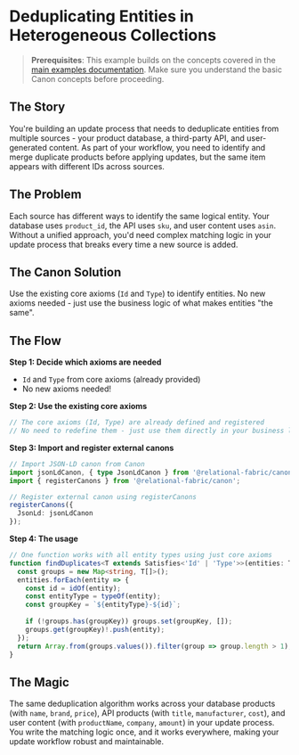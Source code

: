 # Deduplicating Entities in Heterogeneous Collections

> **Prerequisites**: This example builds on the concepts covered in the [main examples documentation](../examples.md). Make sure you understand the basic Canon concepts before proceeding.

## The Story

You're building an update process that needs to deduplicate entities from multiple sources - your product database, a third-party API, and user-generated content. As part of your workflow, you need to identify and merge duplicate products before applying updates, but the same item appears with different IDs across sources.

## The Problem

Each source has different ways to identify the same logical entity. Your database uses `product_id`, the API uses `sku`, and user content uses `asin`. Without a unified approach, you'd need complex matching logic in your update process that breaks every time a new source is added.

## The Canon Solution

Use the existing core axioms (`Id` and `Type`) to identify entities. No new axioms needed - just use the business logic of what makes entities "the same".

## The Flow

**Step 1: Decide which axioms are needed**
- `Id` and `Type` from core axioms (already provided)
- No new axioms needed!

**Step 2: Use the existing core axioms**
```typescript
// The core axioms (Id, Type) are already defined and registered
// No need to redefine them - just use them directly in your business logic
```

**Step 3: Import and register external canons**
```typescript
// Import JSON-LD canon from Canon
import jsonLdCanon, { type JsonLdCanon } from '@relational-fabric/canon/jsonld';
import { registerCanons } from '@relational-fabric/canon';

// Register external canon using registerCanons
registerCanons({ 
  JsonLd: jsonLdCanon 
});
```

**Step 4: The usage**
```typescript
// One function works with all entity types using just core axioms
function findDuplicates<T extends Satisfies<'Id' | 'Type'>>(entities: T[]): T[][] {
  const groups = new Map<string, T[]>();
  entities.forEach(entity => {
    const id = idOf(entity);
    const entityType = typeOf(entity);
    const groupKey = `${entityType}-${id}`;
    
    if (!groups.has(groupKey)) groups.set(groupKey, []);
    groups.get(groupKey)!.push(entity);
  });
  return Array.from(groups.values()).filter(group => group.length > 1);
}
```

## The Magic

The same deduplication algorithm works across your database products (with `name`, `brand`, `price`), API products (with `title`, `manufacturer`, `cost`), and user content (with `productName`, `company`, `amount`) in your update process. You write the matching logic once, and it works everywhere, making your update workflow robust and maintainable.